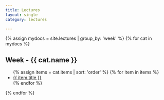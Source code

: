 ```yaml
---
title: Lectures
layout: single
category: lectures

---
```




{% assign mydocs = site.lectures | group_by: 'week' %}
{% for cat in mydocs %}
<h2>Week - {{ cat.name }}</h2>
<ul>
    {% assign items = cat.items | sort: 'order' %}
    {% for item in items %}
    <li><a href="{{ site.baseurl }}{{ item.url }}">{{ item.title }}</a></li>
    {% endfor %}
</ul>
{% endfor %}
